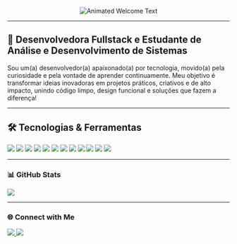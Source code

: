 
<p align="center">
  <img src="https://readme-typing-svg.herokuapp.com?font=Fira+Code&size=30&pause=1000&color=00D8FF&center=true&vCenter=true&width=500&lines=Hi,+I'm+Sofia+Domingues!;Welcome+to+My+Profile!" alt="Animated Welcome Text"/>
</p>

---
## 🌱 Desenvolvedora Fullstack e Estudante de Análise e Desenvolvimento de Sistemas
Sou um(a) desenvolvedor(a) apaixonado(a) por tecnologia, movido(a) pela curiosidade e pela vontade de aprender continuamente. Meu objetivo é transformar ideias inovadoras em projetos práticos, criativos e de alto impacto, unindo código limpo, design funcional e soluções que fazem a diferença!

---
## 🛠️ Tecnologias & Ferramentas

<p align="left">
  <img src="https://img.shields.io/badge/-C%23-239120?style=flat&logo=c-sharp&logoColor=white" />
  <img src="https://img.shields.io/badge/-JavaScript-F7DF1E?style=flat&logo=javascript&logoColor=black" />
  <img src="https://img.shields.io/badge/-TypeScript-3178C6?style=flat&logo=typescript&logoColor=white" />
  <img src="https://img.shields.io/badge/-HTML5-E34F26?style=flat&logo=html5&logoColor=white" />
  <img src="https://img.shields.io/badge/-CSS3-1572B6?style=flat&logo=css3&logoColor=white" />
  <img src="https://img.shields.io/badge/-Figma-black?style=flat&logo=figma&logoColor=white" />
  <img src="https://img.shields.io/badge/-Python-3776AB?style=flat&logo=python&logoColor=white" />
  <img src="https://img.shields.io/badge/-Java-007396?style=flat&logo=java&logoColor=white" />
  <img src="https://img.shields.io/badge/-PHP-777BB4?style=flat&logo=php&logoColor=white" />
  <img src="https://img.shields.io/badge/-Oracle-F80000?style=flat&logo=oracle&logoColor=white" />
  <img src="https://img.shields.io/badge/-MySQL-4479A1?style=flat&logo=mysql&logoColor=white" />
  <img src="https://img.shields.io/badge/-Jira-0052CC?style=flat&logo=jira&logoColor=white" />
</p>

---

### 📊 GitHub Stats

<p align="left">
  <img src="https://github-readme-stats.vercel.app/api/top-langs/?username=domiis&layout=compact&theme=radical&hide_border=true" />
</p>

---

### 🌐 Connect with Me

<p align="left">
  <a href="mailto:sofiadg2005@gmail.com">
    <img src="https://img.shields.io/badge/Gmail-D14836?style=for-the-badge&logo=gmail&logoColor=white" />
  </a>
  <a href="https://teams.microsoft.com/l/message/48:notes/1759500926476?context=%7B%22contextType%22%3A%22chat%22%2C%22oid%22%3A%228%3Aorgid%3A6291ba03-4aba-44b1-b77d-fda0854fb238%22%7D" target="_blank">
    <img src="https://img.shields.io/badge/LinkedIn-0077B5?style=for-the-badge&logo=linkedin&logoColor=white" />
  </a>
</p>
